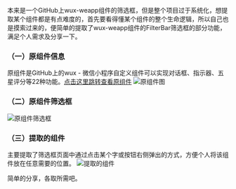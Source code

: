 本来是一个GitHub上wux-weapp组件的筛选框，但是整个项目过于系统化，想提取某个组件都是有点难度的，首先要看得懂某个组件的整个生命逻辑，所以自己也是摸索过来的，便简单的提取了wux-weapp组件的FilterBar筛选框的部分功能，满足个人需求及分享一下。


### （一）原组件信息
原组件是GitHub上的wux - 微信小程序自定义组件可以实现对话框、指示器、五星评分等22种功能。[点击这里跳转查看原组件](https://github.com/skyvow/wux)
![原组件图](http://pbr0erxxq.bkt.clouddn.com/wux-filterbar/01.png)

### （二）原组件筛选框
![原组件筛选框](http://pbr0erxxq.bkt.clouddn.com/wux-filterbar/02.gif)


### （三）提取的组件
主要提取了筛选框页面中通过点击某个字或按钮右侧弹出的方式，方便个人将该组件放在任意需要的位置。
![提取的组件](http://pbr0erxxq.bkt.clouddn.com/wux-filterbar/03.gif)


简单的分享，各取所需吧。
